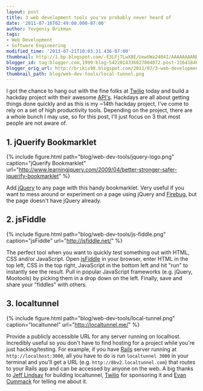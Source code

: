 ```yaml
---
layout: post
title: 3 web development tools you've probably never heard of
date: '2011-07-16T02:49:00.000-07:00'
author: Yevgeniy Brikman
tags:
- Web Development
- Software Engineering
modified_time: '2013-07-21T10:03:31.436-07:00'
thumbnail: http://1.bp.blogspot.com/-E3LFjTLwX8E/UewUWa2404I/AAAAAAAANB8/R5b-mudwwVY/s72-c/jquery-logo1.png
blogger_id: tag:blogger.com,1999:blog-5422014336627804072.post-3164184604792424465
blogger_orig_url: http://brikis98.blogspot.com/2011/07/3-web-development-tools-youve-probably.html
thumbnail_path: blog/web-dev-tools/local-tunnel.png
---
```


I got the chance to hang out with the fine folks at 
[Twilio](http://www.twilio.com/) today and build a hackday project with their 
awesome [API's](http://www.twilio.com/docs/index). Hackdays are all about 
getting things done quickly and as this is my ~14th hackday project, I've come 
to rely on a set of high productivity tools. Depending on the project, there 
are a whole bunch I may use, so for this post, I'll just focus on 3 that most 
people are not aware of. 

## 1. jQuerify Bookmarklet 

{% include figure.html path="blog/web-dev-tools/jquery-logo.png" caption="jQuerify Bookmarklet" url="http://www.learningjquery.com/2009/04/better-stronger-safer-jquerify-bookmarklet" %}

Add [jQuery](http://jquery.com/) to any page with this handy bookmarklet. Very 
useful if you want to mess around or experiment on a page using jQuery and 
[Firebug](http://getfirebug.com/), but the page doesn't have jQuery already. 

## 2. jsFiddle 

{% include figure.html path="blog/web-dev-tools/js-fiddle.png" caption="jsFiddle" url="http://jsfiddle.net/" %}

The perfect tool when you want to quickly test something out with HTML, CSS 
and/or JavaScript. Open [jsFiddle](http://jsfiddle.net/) in your browser, 
enter HTML in the top left, CSS in the top right, JavaScript in the bottom 
left and hit "run" to instantly see the result. Pull in popular JavaScript 
frameworks (e.g. jQuery, Mootools) by picking them in a drop down on the left. 
Finally, save and share your "fiddles" with others. 

## 3. localtunnel 

{% include figure.html path="blog/web-dev-tools/local-tunnel.png" caption="localtunnel" url="http://localtunnel.me/" %}

Provide a publicly accessible URL for any server running on localhost. 
Incredibly useful so you don't have to find hosting for a project while you're 
just hacking/testing. For example, if you have 
[Rails](http://rubyonrails.org/) server running at `http://localhost:3000`, all 
you have to do is run `localtunnel 3000` in your terminal and you'll get a URL 
(e.g. `http://8bv2.localtunnel.com`) that routes to your Rails 
app and can be accessed by anyone on the web. A big thanks to [Jeff 
Lindsay](http://www.linkedin.com/in/progrium) for building localtunnel, 
[Twilio](http://www.twilio.com/) for sponsoring it and [Evan 
Cummack](http://www.linkedin.com/in/cummack) for telling me about it. 

